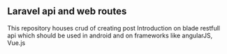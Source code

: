 <h2>Laravel api and web routes </h2>
 <p>
    This repository houses crud of creating post 
    Introduction on blade 
    restfull api which should be used in android and on frameworks like angularJS, Vue.js
</p>
